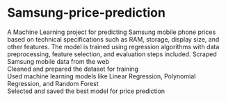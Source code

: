 # Samsung-price-prediction
A Machine Learning project for predicting Samsung mobile phone prices based on technical specifications such as RAM, storage, display size, and other features. The model is trained using regression algorithms with data preprocessing, feature selection, and evaluation steps included.
Scraped Samsung mobile data from the web  
Cleaned and prepared the dataset for training  
Used machine learning models like Linear Regression, Polynomial Regression, and Random Forest  
Selected and saved the best model for price prediction  
